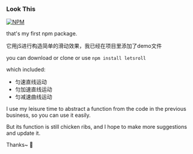 ### Look This

[![NPM](https://nodei.co/npm/letsroll.png?mini=true)](https://nodei.co/npm/letsroll/)

that's my first npm package.

它用jS进行构造简单的滑动效果，我已经在项目里添加了demo文件

you can download or clone or use `npm install letsroll`

which included:

 - 匀速直线运动
 - 匀加速直线运动
 - 匀减速曲线运动
 
I use my leisure time to abstract a function from the code in the previous business, so you can use it easily.

But its function is still chicken ribs, and I hope to make more suggestions and update it.

Thanks~ 🙊
